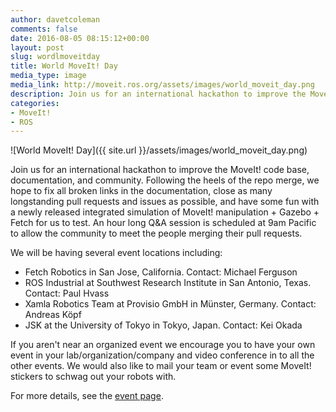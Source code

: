 ```yaml
---
author: davetcoleman
comments: false
date: 2016-08-05 08:15:12+00:00
layout: post
slug: wordlmoveitday
title: World MoveIt! Day
media_type: image
media_link: http://moveit.ros.org/assets/images/world_moveit_day.png
description: Join us for an international hackathon to improve the MoveIt! code base, documentation, and community.
categories:
- MoveIt!
- ROS
---
```


![World MoveIt! Day]({{ site.url }}/assets/images/world_moveit_day.png)

Join us for an international hackathon to improve the MoveIt! code base, documentation, and community. Following the heels of the repo merge, we hope to fix all broken links in the documentation, close as many longstanding pull requests and issues as possible, and have some fun with a newly released integrated simulation of MoveIt! manipulation + Gazebo + Fetch for us to test. An hour long Q&A session is scheduled at 9am Pacific to allow the community to meet the people merging their pull requests.

We will be having several event locations including:

- Fetch Robotics in San Jose, California. Contact: Michael Ferguson
- ROS Industrial at Southwest Research Institute in San Antonio, Texas. Contact: Paul Hvass
- Xamla Robotics Team at Provisio GmbH in Münster, Germany. Contact: Andreas Köpf
- JSK at the University of Tokyo in Tokyo, Japan. Contact: Kei Okada

If you aren't near an organized event we encourage you to have your own event in your lab/organization/company and video conference in to all the other events. We would also like to mail your team or event some MoveIt! stickers to schwag out your robots with.

For more details, see the [event page](/events/world-moveit-day/).
